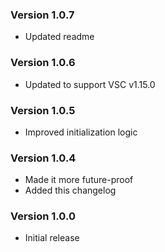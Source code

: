 ### Version 1.0.7
- Updated readme

### Version 1.0.6
- Updated to support VSC v1.15.0

### Version 1.0.5
- Improved initialization logic

### Version 1.0.4
- Made it more future-proof
- Added this changelog

### Version 1.0.0
- Initial release
